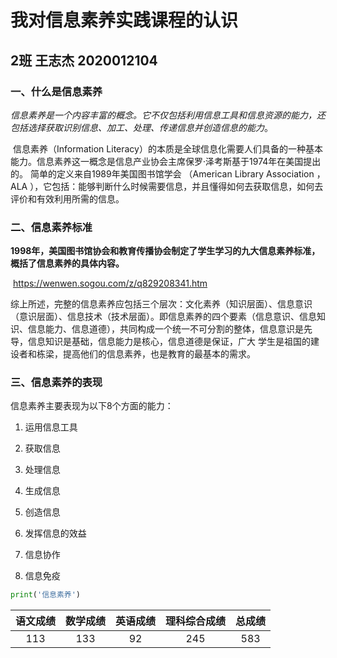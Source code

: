 # 我对信息素养实践课程的认识 

## 2班  王志杰  2020012104 

### 一、什么是信息素养

​	*信息素养是一个内容丰富的概念。它不仅包括利用信息工具和信息资源的能力，还包括选择获取识别信息、加工、处理、传递信息并创造信息的能力*。

​	信息素养（Information Literacy）的本质是全球信息化需要人们具备的一种基本能力。信息素养这一概念是信息产业协会主席保罗·泽考斯基于1974年在美国提出的。 简单的定义来自1989年美国图书馆学会 （American Library Association ，ALA ），它包括：能够判断什么时候需要信息，并且懂得如何去获取信息，如何去评价和有效利用所需的信息。 

### 二、信息素养标准

​	**1998年，美国图书馆协会和教育传播协会制定了学生学习的九大信息素养标准，概括了信息素养的具体内容。**

​	https://wenwen.sogou.com/z/q829208341.htm

​	综上所述，完整的信息素养应包括三个层次：文化素养（知识层面）、信息意识（意识层面）、信息技术（技术层面）。即信息素养的四个要素（信息意识、信息知识、信息能力、信息道德），共同构成一个统一不可分割的整体，信息意识是先导，信息知识是基础，信息能力是核心，信息道德是保证，广大	学生是祖国的建设者和栋梁，提高他们的信息素养，也是教育的最基本的需求。

### 三、信息素养的表现

信息素养主要表现为以下8个方面的能力：

1. 运用信息工具

2. 获取信息

3. 处理信息

4. 生成信息

5. 创造信息

6. 发挥信息的效益

7. 信息协作

8. 信息免疫

   

```python
print('信息素养')
```

| 语文成绩 | 数学成绩 | 英语成绩 | 理科综合成绩 | 总成绩 |
| :------: | :------: | :------: | :----------: | :----: |
|   113    |   133    |    92    |     245      |  583   |

